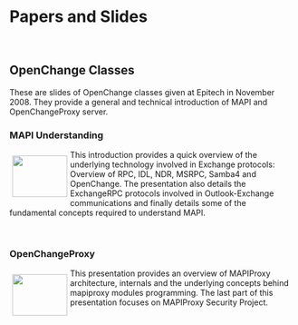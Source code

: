 # Papers and Slides #

<p>&nbsp;</p>

## OpenChange Classes ##

These are slides of OpenChange classes given at Epitech in November
2008. They provide a general and technical introduction of MAPI and
OpenChangeProxy server.

### MAPI Understanding ###

<img border="0" width="97" height="73" style="border: 0pt none; margin: -5px 5px 5px; margin-top: 10px; float: left;" alt="" src="/images/slides/openchange_courses_001_understand_mapi.png" />

This introduction provides a quick overview of the underlying
technology involved in Exchange protocols: Overview of RPC, IDL, NDR,
MSRPC, Samba4 and OpenChange. The presentation also details the
ExchangeRPC protocols involved in Outlook-Exchange communications and
finally details some of the fundamental concepts required to
understand MAPI.

<div style="clear: both;"/>
<p>&nbsp;</p>
 

### OpenChangeProxy ###

<img border="0" width="97" height="73" style="border: 0pt none; margin: -5px 5px 5px; margin-top: 10px; float: left;" alt="" src="/images/slides/openchange_courses_002_understanding_mapiproxy.png" />

This presentation provides an overview of MAPIProxy architecture,
internals and the underlying concepts behind mapiproxy modules
programming. The last part of this presentation focuses on MAPIProxy
Security Project.

<div style="clear: both;"/>
